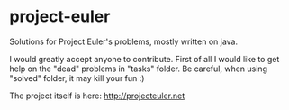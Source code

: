 project-euler
=============

Solutions for Project Euler's problems, mostly written on java.

I would greatly accept anyone to contribute. First of all I would like to get help on the "dead" problems in "tasks" folder. Be careful, when using "solved" folder, it may kill your fun :)

The project itself is here: http://projecteuler.net
